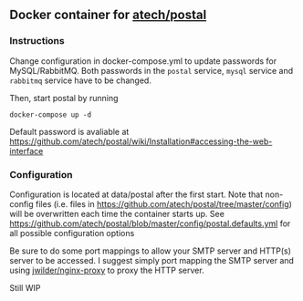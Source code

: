## Docker container for [atech/postal](https://github.com/atech/postal)

### Instructions
Change configuration in docker-compose.yml to update passwords for MySQL/RabbitMQ.
Both passwords in the `postal` service, `mysql` service and `rabbitmq` service have to be changed.

Then, start postal by running
```
docker-compose up -d
```

Default password is avaliable at https://github.com/atech/postal/wiki/Installation#accessing-the-web-interface

### Configuration
Configuration is located at data/postal after the first start. Note that non-config files (i.e. files in https://github.com/atech/postal/tree/master/config) will be overwritten each time the container starts up. See https://github.com/atech/postal/blob/master/config/postal.defaults.yml for all possible configuration options

Be sure to do some port mappings to allow your SMTP server and HTTP(s) server to be accessed. I suggest simply port mapping the SMTP server and using [jwilder/nginx-proxy](https://github.com/jwilder/nginx-proxy) to proxy the HTTP server.

Still WIP
